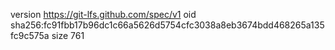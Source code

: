 version https://git-lfs.github.com/spec/v1
oid sha256:fc91fbb17b96dc1c66a5626d5754cfc3038a8eb3674bdd468265a135fc9c575a
size 761
